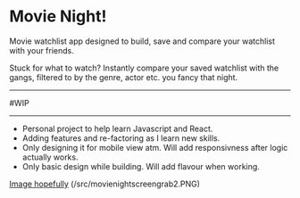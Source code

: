 # Movie Night!


Movie watchlist app designed to build, save and compare your watchlist with your friends.

Stuck for what to watch? Instantly compare your saved watchlist with the gangs, filtered to by the genre, actor etc. you fancy that night.

---

#WIP

---
* Personal project to help learn Javascript and React.
* Adding features and re-factoring as I learn new skills.
* Only designing it for mobile view atm. Will add responsivness after logic actually works.
* Only basic design while building. Will add flavour when working.

[Image hopefully](/src/movienightscreengrab1.PNG)
(/src/movienightscreengrab2.PNG)